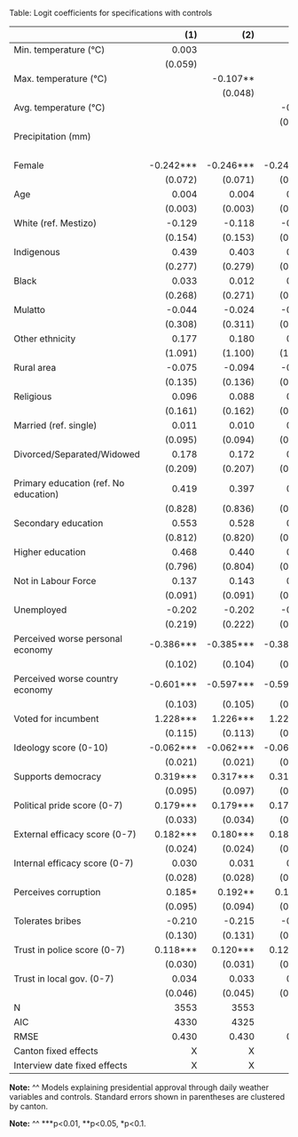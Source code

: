 Table: Logit coefficients for specifications with controls

|                                       |    (1)    |    (2)    |    (3)    |    (4)    | 
|:--------------------------------------|----------:|----------:|----------:|----------:|
| Min. temperature (°C)                 |     0.003 |           |           |     0.003 | 
|                                       |   (0.059) |           |           |   (0.060) | 
| Max. temperature (°C)                 |           |  -0.107** |           |  -0.106** | 
|                                       |           |   (0.048) |           |   (0.048) | 
| Avg. temperature (°C)                 |           |           |    -0.117 |           | 
|                                       |           |           |   (0.075) |           | 
| Precipitation (mm)                    |           |           |           |     0.001 | 
|                                       |           |           |           |   (0.009) | 
| Female                                | -0.242*** | -0.246*** | -0.248*** | -0.246*** | 
|                                       |   (0.072) |   (0.071) |   (0.071) |   (0.072) | 
| Age                                   |     0.004 |     0.004 |     0.004 |     0.004 | 
|                                       |   (0.003) |   (0.003) |   (0.003) |   (0.003) | 
| White (ref. Mestizo)                  |    -0.129 |    -0.118 |    -0.115 |    -0.119 | 
|                                       |   (0.154) |   (0.153) |   (0.154) |   (0.152) | 
| Indigenous                            |     0.439 |     0.403 |     0.421 |     0.403 | 
|                                       |   (0.277) |   (0.279) |   (0.280) |   (0.279) | 
| Black                                 |     0.033 |     0.012 |     0.026 |     0.012 | 
|                                       |   (0.268) |   (0.271) |   (0.273) |   (0.267) | 
| Mulatto                               |    -0.044 |    -0.024 |    -0.031 |    -0.024 | 
|                                       |   (0.308) |   (0.311) |   (0.310) |   (0.308) | 
| Other ethnicity                       |     0.177 |     0.180 |     0.204 |     0.179 | 
|                                       |   (1.091) |   (1.100) |   (1.098) |   (1.093) | 
| Rural area                            |    -0.075 |    -0.094 |    -0.086 |    -0.095 | 
|                                       |   (0.135) |   (0.136) |   (0.134) |   (0.135) | 
| Religious                             |     0.096 |     0.088 |     0.099 |     0.088 | 
|                                       |   (0.161) |   (0.162) |   (0.162) |   (0.161) | 
| Married (ref. single)                 |     0.011 |     0.010 |     0.015 |     0.010 | 
|                                       |   (0.095) |   (0.094) |   (0.094) |   (0.094) | 
| Divorced/Separated/Widowed            |     0.178 |     0.172 |     0.176 |     0.172 | 
|                                       |   (0.209) |   (0.207) |   (0.208) |   (0.207) | 
| Primary education (ref. No education) |     0.419 |     0.397 |     0.409 |     0.397 | 
|                                       |   (0.828) |   (0.836) |   (0.831) |   (0.835) | 
| Secondary education                   |     0.553 |     0.528 |     0.540 |     0.528 | 
|                                       |   (0.812) |   (0.820) |   (0.816) |   (0.819) | 
| Higher education                      |     0.468 |     0.440 |     0.454 |     0.439 | 
|                                       |   (0.796) |   (0.804) |   (0.800) |   (0.803) | 
| Not in Labour Force                   |     0.137 |     0.143 |     0.146 |     0.143 | 
|                                       |   (0.091) |   (0.091) |   (0.091) |   (0.091) | 
| Unemployed                            |    -0.202 |    -0.202 |    -0.205 |    -0.201 | 
|                                       |   (0.219) |   (0.222) |   (0.222) |   (0.221) | 
| Perceived worse personal economy      | -0.386*** | -0.385*** | -0.387*** | -0.385*** | 
|                                       |   (0.102) |   (0.104) |   (0.103) |   (0.103) | 
| Perceived worse country economy       | -0.601*** | -0.597*** | -0.599*** | -0.597*** | 
|                                       |   (0.103) |   (0.105) |   (0.104) |   (0.105) | 
| Voted for incumbent                   |  1.228*** |  1.226*** |  1.228*** |  1.225*** | 
|                                       |   (0.115) |   (0.113) |   (0.114) |   (0.114) | 
| Ideology score (0-10)                 | -0.062*** | -0.062*** | -0.062*** | -0.062*** | 
|                                       |   (0.021) |   (0.021) |   (0.021) |   (0.021) | 
| Supports democracy                    |  0.319*** |  0.317*** |  0.319*** |  0.317*** | 
|                                       |   (0.095) |   (0.097) |   (0.096) |   (0.097) | 
| Political pride score (0-7)           |  0.179*** |  0.179*** |  0.177*** |  0.179*** | 
|                                       |   (0.033) |   (0.034) |   (0.034) |   (0.034) | 
| External efficacy score (0-7)         |  0.182*** |  0.180*** |  0.180*** |  0.180*** | 
|                                       |   (0.024) |   (0.024) |   (0.024) |   (0.025) | 
| Internal efficacy score (0-7)         |     0.030 |     0.031 |     0.031 |     0.031 | 
|                                       |   (0.028) |   (0.028) |   (0.028) |   (0.028) | 
| Perceives corruption                  |    0.185* |   0.192** |   0.193** |   0.192** | 
|                                       |   (0.095) |   (0.094) |   (0.095) |   (0.096) | 
| Tolerates bribes                      |    -0.210 |    -0.215 |    -0.216 |    -0.215 | 
|                                       |   (0.130) |   (0.131) |   (0.131) |   (0.131) | 
| Trust in police score (0-7)           |  0.118*** |  0.120*** |  0.120*** |  0.120*** | 
|                                       |   (0.030) |   (0.031) |   (0.031) |   (0.031) | 
| Trust in local gov. (0-7)             |     0.034 |     0.033 |     0.035 |     0.033 | 
|                                       |   (0.046) |   (0.045) |   (0.046) |   (0.045) | 
| N                                     |      3553 |      3553 |      3553 |      3553 | 
| AIC                                   |      4330 |      4325 |      4328 |      4329 | 
| RMSE                                  |     0.430 |     0.430 |     0.430 |     0.430 | 
| Canton fixed effects                  |         X |         X |         X |         X | 
| Interview date fixed effects          |         X |         X |         X |         X | 

__Note:__
^^ Models explaining presidential approval through daily weather variables and controls. Standard errors shown in parentheses are clustered by canton.

__Note:__
^^ ***p<0.01, **p<0.05, *p<0.1.
